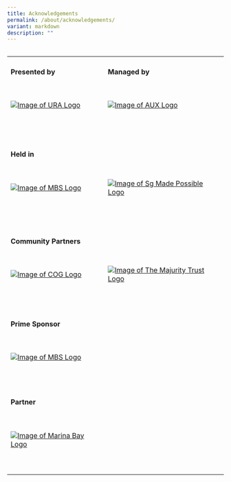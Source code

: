 ```yaml
---
title: Acknowledgements
permalink: /about/acknowledgements/
variant: markdown
description: ""
---
```

<table class="table-v">
  </table><table style="width:100%">
    <tbody><tr>
      <td>
        <h4>Presented by</h4>
        <br>
        <p>
          <a href="https://www.ura.gov.sg/Corporate">
            <img alt="Image of URA Logo" src="https://staging.d3gz5vdw020713.amplifyapp.com/images/mbsc2024-logo-long.png">
          </a>
        </p>
        <br>
        <br>
      </td>
      <td>
        <h4>Managed by</h4>
        <br>
        <p>
          <a href="http://www.aux.com.sg/">
            <img alt="Image of AUX Logo" src="https://staging.d3gz5vdw020713.amplifyapp.com/images/mbsc2024-logo-long.png">
          </a>
        </p>
        <br>
        <br>
      </td>
    </tr><tr>
      <td>
        <h4>Held in</h4>
        <br>
        <p>
          <a href="https://www.ura.gov.sg/Corporate/Get-Involved/Shape-A-Distinctive-City/Explore-Our-City/Marina-Bay">
            <img alt="Image of MBS Logo" src="https://staging.d3gz5vdw020713.amplifyapp.com/images/mbsc2024-logo-long.png">
          </a>
        </p>
        <br>
        <br>
      </td>
      <td>
        <h4 style="color:white;">.</h4>
        <br>
        <p>
          <a href="https://www.visitsingapore.com/en/">
            <img alt="Image of Sg Made Possible Logo" src="https://staging.d3gz5vdw020713.amplifyapp.com/images/mbsc2024-logo-long.png">
          </a>
        </p>
        <br>
        <br>
      </td>
    </tr><tr>
      <td>
        <h4>Community Partners</h4>
        <br>
        <p>
          <a href="https://cityofgood.sg/">
            <img alt="Image of COG Logo" src="https://staging.d3gz5vdw020713.amplifyapp.com/images/mbsc2024-logo-long.png">
          </a>
        </p>
        <br>
        <br>
      </td>
      <td>
        <h4 style="color:white;">.</h4>
        <br>
        <p>
          <a href="https://www.majurity.sg/">
            <img alt="Image of The Majurity Trust Logo" src="https://staging.d3gz5vdw020713.amplifyapp.com/images/mbsc2024-logo-long.png">
          </a>
        </p>
        <br>
        <br>
      </td>
    </tr><tr>
      <td>
        <h4>Prime Sponsor</h4>
        <br>
        <p>
          <a href="https://www.marinabaysands.com/">
            <img alt="Image of MBS Logo" src="https://staging.d3gz5vdw020713.amplifyapp.com/images/mbsc2024-logo-long.png">
          </a>
        </p>
        <br>
        <br>
      </td>
      <td>
        <h4 style="color:white;">.</h4>
        <br>
        <br>
        <br>
      </td>
    </tr><tr>
      <td>
        <h4>Partner</h4>
        <br>
        <p>
          <a href="https://marinabayalliance.com/">
            <img alt="Image of Marina Bay Logo" src="https://staging.d3gz5vdw020713.amplifyapp.com/images/mbsc2024-logo-long.png">
          </a>
        </p>
        <br>
        <br>
      </td></tr></tbody></table>